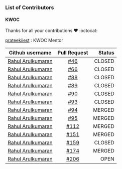 ### List of Contributors

#### KWOC

Thanks for all your contributions :heart: :octocat:


[prateekiiest](https://github.com/prateekiiest) : KWOC Mentor

| Github username      | Pull Request           | Status  |
| ------------- |:-------------:| -----:|
|[Rahul Arulkumaran](https://github.com/rahulkumaran)| [#46](https://github.com/codeIIEST/Algorithms/pull/46) | CLOSED |
|[Rahul Arulkumaran](https://github.com/rahulkumaran)| [#66](https://github.com/codeIIEST/Algorithms/pull/66) | CLOSED |
|[Rahul Arulkumaran](https://github.com/rahulkumaran)| [#88](https://github.com/codeIIEST/Algorithms/pull/88) | CLOSED |
|[Rahul Arulkumaran](https://github.com/rahulkumaran)| [#89](https://github.com/codeIIEST/Algorithms/pull/89) | CLOSED |
|[Rahul Arulkumaran](https://github.com/rahulkumaran)| [#90](https://github.com/codeIIEST/Algorithms/pull/90) | CLOSED |
|[Rahul Arulkumaran](https://github.com/rahulkumaran)| [#93](https://github.com/codeIIEST/Algorithms/pull/93) | CLOSED |
|[Rahul Arulkumaran](https://github.com/rahulkumaran)| [#94](https://github.com/codeIIEST/Algorithms/pull/94) | MERGED |
|[Rahul Arulkumaran](https://github.com/rahulkumaran)| [#95](https://github.com/codeIIEST/Algorithms/pull/95) | MERGED |
|[Rahul Arulkumaran](https://github.com/rahulkumaran)| [#112](https://github.com/codeIIEST/Algorithms/pull/112) | MERGED |
|[Rahul Arulkumaran](https://github.com/rahulkumaran)| [#151](https://github.com/codeIIEST/Algorithms/pull/151) | MERGED |
|[Rahul Arulkumaran](https://github.com/rahulkumaran)| [#159](https://github.com/codeIIEST/Algorithms/pull/159) | CLOSED |
|[Rahul Arulkumaran](https://github.com/rahulkumaran)| [#174](https://github.com/codeIIEST/Algorithms/pull/174) | MERGED |
|[Rahul Arulkumaran](https://github.com/rahulkumaran)| [#206](https://github.com/codeIIEST/Algorithms/pull/206) | OPEN |
